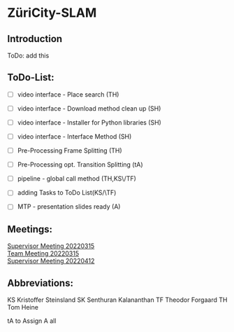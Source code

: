 # ZüriCity-SLAM
## Introduction
ToDo: add this

## ToDo-List:

- [ ] video interface - Place search (TH)
- [ ] video interface - Download method clean up (SH)
- [ ] video interface - Installer for Python libraries (SH)
- [ ] video interface - Interface Method (SH)
- [ ] Pre-Processing Frame Splitting (TH)
- [ ] Pre-Processing opt. Transition Splitting (tA)
- [ ] pipeline - global call method (TH,KS\\/TF)

- [ ] adding Tasks to ToDo List(KS/\\TF)

- [ ] MTP - presentation slides ready (A)

## Meetings:
[Supervisor Meeting 20220315](docu/meeting20220315.md)  
[Team Meeting 20220315](docu/teammeeting20220315.md)  
[Supervisor Meeting 20220412](docu/meeting20220412.md)

## Abbreviations:
KS Kristoffer Steinsland
SK Senthuran Kalananthan
TF Theodor Forgaard
TH Tom Heine

tA to Assign
A  all